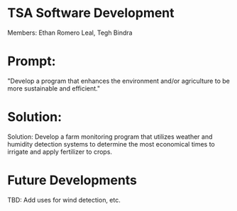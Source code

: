 # TSA Software Development

Members: Ethan Romero Leal, Tegh Bindra

# Prompt:

"Develop a program that enhances the environment and/or agriculture to be more sustainable and efficient."

# Solution:

Solution: Develop a farm monitoring program that utilizes weather and humidity detection systems to determine the most economical times to irrigate and apply fertilizer to crops.

# Future Developments

TBD: Add uses for wind detection, etc.
